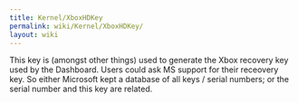 ```yaml
---
title: Kernel/XboxHDKey
permalink: wiki/Kernel/XboxHDKey/
layout: wiki
---
```


This key is (amongst other things) used to generate the Xbox recovery
key used by the Dashboard. Users could ask MS support for their
receovery key. So either Microsoft kept a database of all keys / serial
numbers; or the serial number and this key are related.
